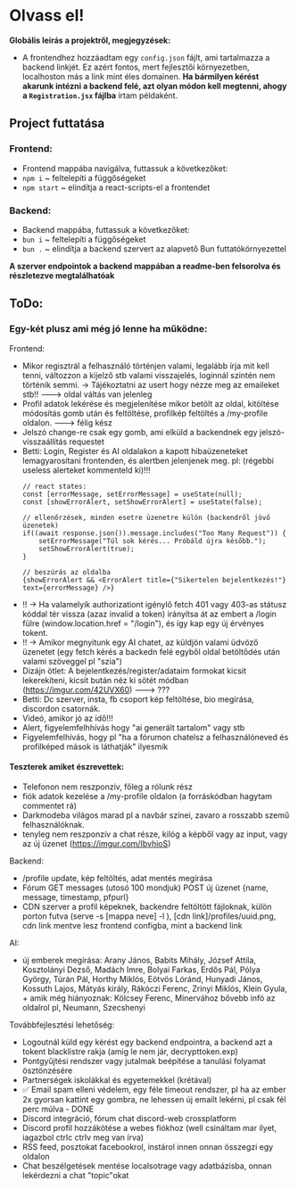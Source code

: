 # Olvass el!
__Globális leírás a projektről, megjegyzések:__

- A frontendhez hozzáadtam egy `config.json` fájlt, ami tartalmazza a backend linkjét. Ez azért fontos, mert fejlesztői környezetben, localhoston más a link mint éles domainen. **Ha bármilyen kérést akarunk intézni a backend felé, azt olyan módon kell megtenni, ahogy a `Registration.jsx` fájlba** írtam példaként. 

## Project futtatása
### Frontend:
- Frontend mappába navigálva, futtassuk a következőket:
- `npm i` ~ feltelepíti a függőségeket
- `npm start` ~ elindítja a react-scripts-el a frontendet

### Backend:
- Backend mappába, futtassuk a következőket:
- `bun i` ~ feltelepíti a függőségeket
- `bun .` ~ elindítja a backend szervert az alapvető Bun futtatókörnyezettel

**A szerver endpointok a backend mappában a readme-ben felsorolva és részletezve megtalálhatóak**

## ToDo:
### Egy-két plusz ami még jó lenne ha működne: 
Frontend:
- Mikor regisztrál a felhasználó történjen valami, legalább írja mit kell tenni, változzon a kijelző stb valami visszajelés, loginnál szintén nem történik semmi. -> Tájékoztatni az usert hogy nézze meg az emaileket stb!! ---> oldal váltás van jelenleg
- Profil adatok lekérése és megjelenítése mikor betölt az oldal, kitöltése módosítás gomb után és feltöltése, profilkép feltöltés a /my-profile oldalon. ---> félig kész
- Jelszó change-re csak egy gomb, ami elküld a backendnek egy jelszó-visszaállítás requestet
- Betti: Login, Register és AI oldalakon a kapott hibaüzeneteket lemagyarosítani frontenden, és alertben jelenjenek meg. pl: (régebbi useless alerteket kommenteld ki)!!!
  ```
  // react states:
  const [errorMessage, setErrorMessage] = useState(null);
  const [showErrorAlert, setShowErrorAlert] = useState(false);

  // ellenőrzések, minden esetre üzenetre külön (backendről jövő üzenetek)
  if((await response.json()).message.includes("Too Many Request")) {
      setErrorMessage("Túl sok kérés... Próbáld újra később.");
      setShowErrorAlert(true);
  }

  // beszúrás az oldalba
  {showErrorAlert && <ErrorAlert title={"Sikertelen bejelentkezés!"} text={errorMessage} />}
  ```
- !! -> Ha valamelyik authorizationt igénylő fetch 401 vagy 403-as státusz kóddal tér vissza (azaz invalid a token) irányítsa át az embert a /login fülre (window.location.href = "/login"), és így kap egy új érvényes tokent.
- !! -> Amikor megnyitunk egy AI chatet, az küldjön valami üdvöző üzenetet (egy fetch kérés a backedn felé egyből oldal betöltődés után valami szöveggel pl "szia")
- Dizájn ötlet: A bejelentkezés/register/adataim formokat kicsit lekerekíteni, kicsit bután néz ki sötét módban (https://imgur.com/42UVX60) ---> ???
- Betti: Dc szerver, insta, fb csoport kép feltöltése, bio megírása, discordon csatornák.
- Videó, amikor jó az idő!!!
- Alert, figyelemfelhhívás hogy "ai generált tartalom" vagy stb
- Figyelemfelhívás, hogy pl "ha a fórumon chatelsz a felhasználóneved és profilképed mások is láthatják" ilyesmik
  
#### Teszterek amiket észrevettek:
- Telefonon nem reszponziv, főleg a rólunk rész
- fiók adatok kezelése a /my-profile oldalon (a forráskódban hagytam commentet rá)
- Darkmodeba világos marad pl a navbár színei, zavaro a rosszabb szemű felhasználóknak.
- tenyleg nem reszponzív a chat része, kilóg a képből vagy az input, vagy az új üzenet (https://imgur.com/IbvhioS)

Backend:
- /profile update, kép feltöltés, adat mentés megírása 
- Fórum GET messages (utosó 100 mondjuk) POST új üzenet {name, message, timestamp, pfpurl}
- CDN szerver a profil képeknek, backendre feltöltött fájloknak, külön porton futva (serve -s [mappa neve] -l <port>), [cdn link]/profiles/uuid.png, cdn link mentve lesz frontend configba, mint a backend link

AI:
- új emberek megírása: Arany János, Babits Mihály, József Attila, Kosztolányi Dezső, Madách Imre, Bolyai Farkas, Erdős Pál, Pólya György, Túrán Pál, Horthy Miklós, Eötvös Lóránd, Hunyadi János, Kossuth Lajos, Mátyás király, Rákóczi Ferenc, Zrinyi Miklós, Klein Gyula,  + amik még hiányoznak: Kölcsey Ferenc, Minervához bővebb infó az oldalrol pl, Neumann, Szecshenyi

Továbbfejlesztési lehetőség:
- Logoutnál küld egy kérést egy backend endpointra, a backend azt a tokent blacklistre rakja (amig le nem jár, decrypttoken.exp)
- Pontgyűjtési rendszer vagy jutalmak beépítése a tanulási folyamat ösztönzésére
- Partnerségek iskolákkal és egyetemekkel (krétával)
- ✅ Email spam elleni védelem, egy féle timeout rendszer, pl ha az ember 2x gyorsan kattint egy gombra, ne lehessen új emailt lekérni, pl csak fél perc múlva - DONE
- Discord integráció, fórum chat discord-web crossplatform
- Discord profil hozzákötése a webes fiókhoz (well csináltam mar ilyet, iagazbol ctrlc ctrlv meg van írva)
- RSS feed, posztokat facebookrol, instárol innen onnan összegzi egy oldalon
- Chat beszélgetések mentése localsotrage vagy adatbázisba, onnan lekérdezni a chat "topic"okat
